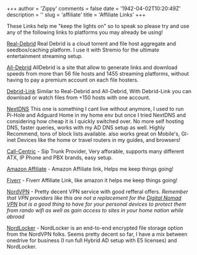 +++
author = 'Zippy'
comments = false
date = '1942-04-02T10:20:49Z'
description = ''
slug = 'affiliate'
title = 'Affiliate Links'
+++

These Links help me "keep the lights on" so to speak so please try and use any of the following links to platforms you may already be using!

[Real-Debrid](http://real-debrid.com/?id=7432212) Real Debrid is a cloud torrent and file host aggregate and seedbox/caching platform. I use it with Stremio for the ultimate entertainment streaming setup.

[All-Debrid](https://alldebrid.com/?uid=3ko7m&lang=en) AllDebrid is a site that allow to generate links and download speeds from more than 56 file hosts and 1455 streaming platforms, without having to pay a premium account on each file hosters.

[Debrid-Link](https://debrid-link.com/id/rwye6) Similar to Real-Debrid and All-Debrid, With Debrid-Link you can download or watch files from +150 hosts with one account.

[NextDNS](https://nextdns.io/?from=wyfqx2ct) This one is something I cant live without anymore, I used to run Pi-Hole and Adguard Home in my home env but once I tried NextDNS and considering how cheap it is I quickly switched over. No more self hosting DNS, faster queries, works with my AD DNS setup as well. Highly Recommend, tons of block lists available. also works great on Mobile's, Gl-inet Devices like the home or travel routers in my guides, and browsers!

[Call-Centric](https://www.callcentric.com/?aid=1469308) - Sip Trunk Provider, Very afforable, supports many different ATX, IP Phone and PBX brands, easy setup. 

[Amazon Affiliate](https://www.amazon.com/b?_encoding=UTF8&tag=techrelay0b-20&linkCode=ur2&linkId=1062df21f10cf57cb153e27eb1fce307&camp=1789&creative=9325&node=193870011) - Amazon Affiliate link, Helps me keep things going!

[Fiverr](https://go.fiverr.com/visit/?bta=706591&brand=fiverrhybrid) - Fiverr Affiliate Link, like amazon it helps me keep things going!

[NordVPN](https://go.nordvpn.net/aff_c?offer_id=725&aff_id=86359) - Pretty decent VPN service with good refferal offers. *Remember that VPN providers like this are not a replacement for the [Digital Nomad VPN](https://techrelay/post/nomad-vpn) but is a good thing to have for your personal devices to protect them from rando wifi as well as gain access to sites in your home nation while abroad* 

[NordLocker](https://go.nordlocker.net/aff_c?offer_id=760&aff_id=86359) - NordLocker is an end-to-end encrypted file storage option from the NordVPN folks. Seems pretty decent so far, I have a mix between onedrive for business (I run full Hybrid AD setup with E5 licenses) and NordLocker.


